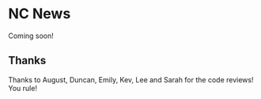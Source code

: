 # NC News

Coming soon!

## Thanks

Thanks to August, Duncan, Emily, Kev, Lee and Sarah for the code reviews! You rule!
